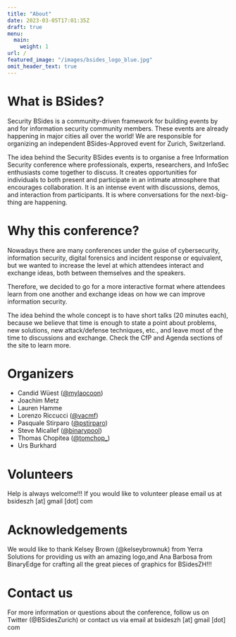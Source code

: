```yaml
---
title: "About"
date: 2023-03-05T17:01:35Z
draft: true
menu:
  main:
    weight: 1
url: /
featured_image: "/images/bsides_logo_blue.jpg"
omit_header_text: true
---
```


# What is BSides?

Security BSides is a community-driven framework for building events by and for information security community members. These events are already happening in major cities all over the world! We are responsible for organizing an independent BSides-Approved event for Zurich, Switzerland.

The idea behind the Security BSides events is to organise a free Information Security conference where professionals, experts, researchers, and InfoSec enthusiasts come together to discuss. It creates opportunities for individuals to both present and participate in an intimate atmosphere that encourages collaboration. It is an intense event with discussions, demos, and interaction from participants. It is where conversations for the next-big-thing are happening.

# Why this conference?
Nowadays there are many conferences under the guise of cybersecurity, information security, digital forensics and incident response or equivalent, but we wanted to increase the level at which attendees interact and exchange ideas, both between themselves and the speakers.

Therefore, we decided to go for a more interactive format where attendees learn from one another and exchange ideas on how we can improve information security.

The idea behind the whole concept is to have short talks (20 minutes each), because we believe that time is enough to state a point about problems, new solutions, new attack/defense techniques, etc., and leave most of the time to discussions and exchange. Check the CfP and Agenda sections of the site to learn more.

# Organizers
* Candid Wüest  ([@mylaocoon](https://twitter.com/mylaocoon))
* Joachim Metz
* Lauren Hamme
* Lorenzo Riccucci  ([@vacmf](https://twitter.com/vacmf))
* Pasquale Stirparo  ([@pstirparo](https://twitter.com/pstirparo))
* Steve Micallef  ([@binarypool](https://twitter.com/binarypool))
* Thomas Chopitea  ([@tomchop_](https://twitter.com/tomchop_))
* Urs Burkhard

# Volunteers
Help is always welcome!!!
If you would like to volunteer please email us at bsideszh [at] gmail [dot] com

# Acknowledgements
We would like to thank Kelsey Brown (@kelseybrownuk) from Yerra Solutions for providing us with an amazing logo,and Ana Barbosa from BinaryEdge for crafting all the great pieces of graphics for BSidesZH!!!

# Contact us

For more information or questions about the conference, follow us on Twitter (@BSidesZurich) or contact us via email at bsideszh [at] gmail [dot] com
